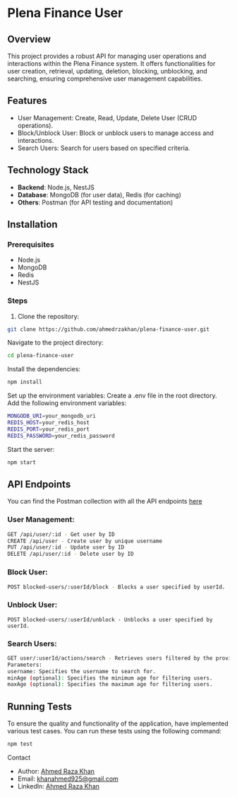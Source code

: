# Plena Finance User

## Overview
This project provides a robust API for managing user operations and interactions within the Plena Finance system. It offers functionalities for user creation, retrieval, updating, deletion, blocking, unblocking, and searching, ensuring comprehensive user management capabilities.

## Features
- User Management:
Create, Read, Update, Delete User (CRUD operations).
- Block/Unblock User:
Block or unblock users to manage access and interactions.
- Search Users:
Search for users based on specified criteria.
  
## Technology Stack
- **Backend**: Node.js, NestJS
- **Database**: MongoDB (for user data), Redis (for caching)
- **Others**: Postman (for API testing and documentation)

## Installation

### Prerequisites
- Node.js
- MongoDB
- Redis
- NestJS

### Steps
1. Clone the repository:
```bash
git clone https://github.com/ahmedrzakhan/plena-finance-user.git
```

Navigate to the project directory:
```bash
cd plena-finance-user
```

Install the dependencies:
```bash
npm install
```

Set up the environment variables:
Create a .env file in the root directory.
Add the following environment variables:
```bash
MONGODB_URI=your_mongodb_uri
REDIS_HOST=your_redis_host
REDIS_PORT=your_redis_port
REDIS_PASSWORD=your_redis_password
```

Start the server:
```bash
npm start
```

## API Endpoints
You can find the Postman collection with all the API endpoints [here](https://www.postman.com/grey-capsule-23433/workspace/github-projects/folder/11844553-383662fa-c1ae-455f-917a-5c051fd98004?action=share&creator=11844553&ctx=documentation)

### User Management:
```bash
GET /api/user/:id - Get user by ID
CREATE /api/user - Create user by unique username
PUT /api/user/:id - Update user by ID
DELETE /api/user/:id - Delete user by ID
```

###  Block User:
```bash
POST blocked-users/:userId/block - Blocks a user specified by userId.
```

### Unblock User:
```
POST blocked-users/:userId/unblock - Unblocks a user specified by userId.
```

### Search Users:
```bash
GET user/:userId/actions/search - Retrieves users filtered by the provided criteria, excluding those who have been blocked.
Parameters:
username: Specifies the username to search for.
minAge (optional): Specifies the minimum age for filtering users.
maxAge (optional): Specifies the maximum age for filtering users.
```

## Running Tests
To ensure the quality and functionality of the application, have implemented various test cases. You can run these tests using the following command:
```bash
npm test
```

Contact
* Author: [Ahmed Raza Khan](https://github.com/ahmedrzakhan)
* Email: khanahmed925@gmail.com
* LinkedIn: [Ahmed Raza Khan](https://www.linkedin.com/in/ahmedrza/)


